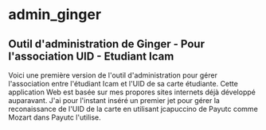 admin_ginger
============

## Outil d'administration de Ginger - Pour l'association UID - Etudiant Icam

Voici une première version de l'outil d'administration pour gérer l'association entre l'étudiant Icam et l'UID de sa carte étudiante.
Cette application Web est basée sur mes propores sites internets déjà développé auparavant.
J'ai pour l'instant inséré un premier jet pour gérer la reconaissance de l'UID de la carte en utilisant jcapuccino de Payutc comme Mozart dans Payutc l'utilise.
